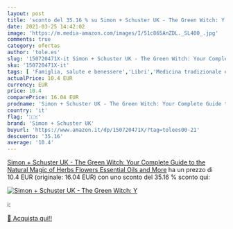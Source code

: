 ```yaml
---
layout: post
title: 'sconto del 35.16 % su Simon + Schuster UK - The Green Witch: Y  '
date: 2021-03-25 14:42:02
image: 'https://m.media-amazon.com/images/I/51c865AnZDL._SL400_.jpg'
comments: true
category: ofertas
author: 'tole.es'
slug: '150720471X-it Simon + Schuster UK - The Green Witch: Your Complete Guide...'
sku: '150720471X-it'
tags: [ 'Famiglia, salute e benessere','Libri','Medicina tradizionale e rimedi erboristici','Mente, corpo e spirito','Misticismo, magia e rituali','Salute e benessere','Terapie e medicina alternativa','simon + schuster uk', ]
actualPrice: 10.4 EUR
currency: EUR
price: 10.4
comparePrice: 16.04 EUR
prodname: 'Simon + Schuster UK - The Green Witch: Your Complete Guide to the Natural Magic of Herbs  Flowers  Essential Oils  and More'
country: 'it'
flag: '🇮🇹'
brand: 'Simon + Schuster UK'
buyurl: 'https://www.amazon.it/dp/150720471X/?tag=tolees00-21'
descuento: '35.16'
average: '10.4'
---
```


[Simon + Schuster UK - The Green Witch: Your Complete Guide to the Natural Magic of Herbs  Flowers  Essential Oils  and More](https://www.amazon.it/dp/150720471X/?tag=tolees00-21) ha un prezzo di 10.4 EUR (originale: 16.04 EUR) con uno sconto del 35.16 % sconto qui:

[![Simon + Schuster UK - The Green Witch: Y](https://m.media-amazon.com/images/I/51c865AnZDL._SL400_.jpg)](https://www.amazon.it/dp/150720471X/?tag=tolees00-21)

ℹ️:


[🛒 Acquista qui!!](https://www.amazon.it/dp/150720471X/?tag=tolees00-21)
